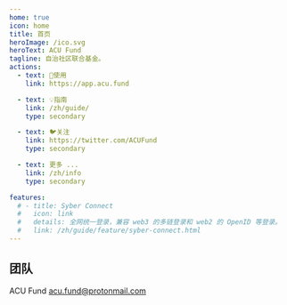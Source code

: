 ```yaml
---
home: true
icon: home
title: 首页
heroImage: /ico.svg
heroText: ACU Fund
tagline: 自治社区联合基金。
actions:
  - text: 🚀使用
    link: https://app.acu.fund

  - text: 💡指南
    link: /zh/guide/
    type: secondary 

  - text: 🐦关注
    link: https://twitter.com/ACUFund
    type: secondary 

  - text: 更多 ...
    link: /zh/info
    type: secondary

features:
  # - title: Syber Connect
  #   icon: link
  #   details: 全网统一登录，兼容 web3 的多链登录和 web2 的 OpenID 等登录。 
  #   link: /zh/guide/feature/syber-connect.html 
---
```


## 团队
ACU Fund <acu.fund@protonmail.com>